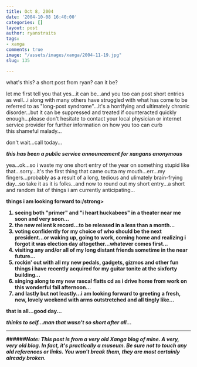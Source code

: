 ```yaml
---
title: Oct 8, 2004
date: '2004-10-08 16:40:00'
categories: []
layout: post
author: ryanstraits
tags:
- xanga
comments: true
image: "/assets/images/xanga/2004-11-19.jpg"
slug: 135

---
```

what's this? a short post from ryan? can it be?

<!-- break -->

let me first tell you that yes...it can be...and you too can post short entries as well...i along with many others have struggled with what has come to be referred to as "long-post syndrome"...it's a horrifying and ultimately chronic disorder...but it can be suppressed and treated if counteracted quickly enough...please don't hesitate to contact your local physician or internet service provider for further information on how you too can curb this shameful malady...

don't wait...call today...

<em>***this has been a public service announcement for xangans anonymous***</em>

yea...ok...so i waste my one short entry of the year on something stupid like that...sorry...it's the first thing that came outta my mouth...err...my fingers...probably as a result of a long, tedious and ulimately brain-frying day...so take it as it is folks...and now to round out my short entry...a short and random list of things i am currently anticipating...

<strong>things i am looking forward to:/strong>
<ol>
	<li>seeing both "primer" and "i heart huckabees" in a theater near me soon and very soon...</li>
	<li>the new relient k record...to be released in a less than a month...</li>
	<li>voting confidently for my choice of who should be the next president...or waking up, going to work, coming home and realizing i forgot it was election day altogether...whatever comes first...</li>
	<li>visiting any and/or all of my long distant friends sometime in the near future...</li>
	<li>rockin' out with all my new pedals, gadgets, gizmos and other fun things i have recently acquired for my guitar tonite at the sixforty building...</li>
	<li>singing along to my new rascal flatts cd as i drive home from work on this wonderful fall afternoon...</li>
	<li>and lastly but not leastly...i am looking forward to greeting a fresh, new, lovely weekend with arms outstretched and all tingly like...</li>
</ol>
that is all...good day...

<em>*thinks to self*...man that wasn't so short after all...</em>

---

######*Note: This post is from a very old Xanga blog of mine. A very, very old blog. In fact, it's practically a museum. Be sure not to touch any old references or links. You won't break them, they are most certainly already broken.*